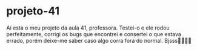 # projeto-41
Aí esta o meu projeto da aula 41, professora.
Testei-o e ele rodou perfeitamente, corrigi os bugs que encontrei e consertei o que estava errado, 
porém deixe-me saber caso algo corra fora do normal.
Bjsss👩🏻‍💻🥰
